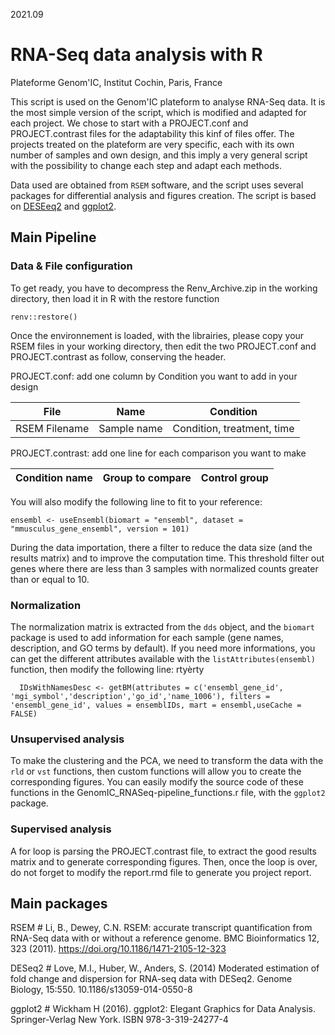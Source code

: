 2021.09

# RNA-Seq data analysis with R
Plateforme Genom'IC, Institut Cochin, Paris, France

This script is used on the Genom'IC plateform to analyse RNA-Seq data. It is the most simple version of the script, which is modified and adapted for each project. We chose to start with a PROJECT.conf and PROJECT.contrast files for the adaptability this kinf of files offer. The projects treated on the plateform are very specific, each with its own number of samples and own design, and this imply a very general script with the possibility to change each step and adapt each methods.

Data used are obtained from `RSEM` software, and the script uses several packages for differential analysis and figures creation. The script is based on [DESEeq2](http://bioconductor.org/packages/release/bioc/html/DESeq2.html) and [ggplot2](https://rdrr.io/cran/ggplot2/). 

## Main Pipeline

### Data & File configuration

To get ready, you have to decompress the Renv_Archive.zip in the working directory, then load it in R with the restore function
```{r eval=FALSE}
renv::restore()
```
Once the environnement is loaded, with the librairies, please copy your RSEM files in your working directory, then edit the two PROJECT.conf and PROJECT.contrast as follow, conserving the header.

PROJECT.conf: add one column by Condition you want to add in your design

File | Name | Condition
------------- | ------------- | -------------
RSEM Filename  | Sample name  | Condition, treatment, time

PROJECT.contrast: add one line for each comparison you want to make

Condition name  | Group to compare  | Control group
------------- | ------------- | -------------

You will also modify the following line to fit to your reference:
```{r eval=FALSE}
ensembl <- useEnsembl(biomart = "ensembl", dataset = "mmusculus_gene_ensembl", version = 101)
```
During the data importation, there a filter to reduce the data size (and the results matrix) and to improve the computation time. This threshold filter out genes where there are less than 3 samples with normalized counts greater than or equal to 10.

### Normalization

The normalization matrix is extracted from the `dds` object, and the `biomart` package is used to add information for each sample (gene names, description, and GO terms by default). If you need more informations, you can get the different attributes available with the `listAttributes(ensembl)` function, then modify the following line: 
rtyèrty
```
  IDsWithNamesDesc <- getBM(attributes = c('ensembl_gene_id', 'mgi_symbol','description','go_id','name_1006'), filters = 'ensembl_gene_id', values = ensemblIDs, mart = ensembl,useCache = FALSE)
```

### Unsupervised analysis

To make the clustering and the PCA, we need to transform the data with the `rld` or `vst` functions, then custom functions will allow you to create the corresponding figures. You can easily modify the source code of these functions in the GenomIC_RNASeq-pipeline_functions.r file, with the `ggplot2` package.

### Supervised analysis

A for loop is parsing the PROJECT.contrast file, to extract the good results matrix and to generate corresponding figures. Then, once the loop is over, do not forget to modify the report.rmd file to generate you project report.

## Main packages

RSEM    # Li, B., Dewey, C.N. RSEM: accurate transcript quantification from RNA-Seq data with or without a reference genome. BMC Bioinformatics 12, 323 (2011). https://doi.org/10.1186/1471-2105-12-323

DESeq2  # Love, M.I., Huber, W., Anders, S. (2014) Moderated estimation of fold change and dispersion for RNA-seq data with DESeq2. Genome Biology, 15:550. 10.1186/s13059-014-0550-8

ggplot2 # Wickham H (2016). ggplot2: Elegant Graphics for Data Analysis. Springer-Verlag New York. ISBN 978-3-319-24277-4


